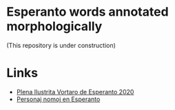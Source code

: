 # Esperanto words annotated morphologically
(This repository is under construction)

# Links
- [Plena Ilustrita Vortaro de Esperanto 2020](https://vortaro.net/)
- [Personaj nomoj en Esperanto](https://eo.wikipedia.org/wiki/Personaj_nomoj_en_Esperanto)